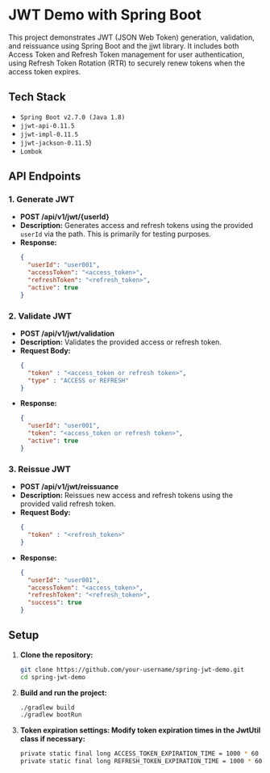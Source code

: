 # JWT Demo with Spring Boot

This project demonstrates JWT (JSON Web Token) generation, validation, and reissuance using Spring Boot and the jjwt library. It includes both Access Token and Refresh Token management for user authentication, using Refresh Token Rotation (RTR) to securely renew tokens when the access token expires.

## Tech Stack
- `Spring Boot v2.7.0 (Java 1.8)`
- `jjwt-api-0.11.5`
- `jjwt-impl-0.11.5`
- `jjwt-jackson-0.11.5`)
- `Lombok`

## API Endpoints

### 1. Generate JWT
- **POST /api/v1/jwt/{userId}**
- **Description:** Generates access and refresh tokens using the provided `userId` via the path. This is primarily for testing purposes.
- **Response:**
    ```json
    {
      "userId": "user001",
      "accessToken": "<access_token>",
      "refreshToken": "<refresh_token>",
      "active": true
    }
    ```

### 2. Validate JWT
- **POST /api/v1/jwt/validation**
- **Description:** Validates the provided access or refresh token.
- **Request Body:**
    ```json
    {
      "token" : "<access_token or refresh token>",
      "type" : "ACCESS or REFRESH"
    }
    ```
- **Response:**
    ```json
    {
      "userId": "user001",
      "token": "<access_token or refresh token>",
      "active": true
    }
    ```

### 3. Reissue JWT
- **POST /api/v1/jwt/reissuance**
- **Description:** Reissues new access and refresh tokens using the provided valid refresh token.
- **Request Body:**
    ```json
    {
      "token" : "<refresh_token>"
    }
    ```
- **Response:**
    ```json
    {
      "userId": "user001",
      "accessToken": "<access_token>",
      "refreshToken": "<refresh_token>",
      "success": true
    }
    ```
    
## Setup

1. **Clone the repository:**
   ```bash
   git clone https://github.com/your-username/spring-jwt-demo.git
   cd spring-jwt-demo

2. **Build and run the project:**
   ```bash
   ./gradlew build
   ./gradlew bootRun

3. **Token expiration settings: Modify token expiration times in the JwtUtil class if necessary:**
   ```bash
   private static final long ACCESS_TOKEN_EXPIRATION_TIME = 1000 * 60 * 30; // 30 minutes
   private static final long REFRESH_TOKEN_EXPIRATION_TIME = 1000 * 60 * 60 * 24 * 21; // 21 days
